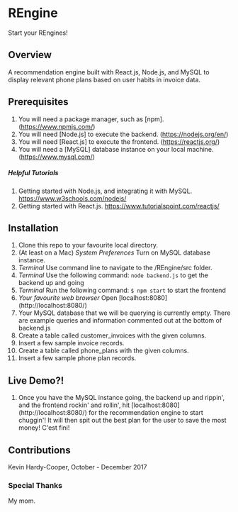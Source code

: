 # REngine
Start your REngines!

## Overview
A recommendation engine built with React.js, Node.js, and MySQL to display relevant phone plans based on user habits in invoice data.

## Prerequisites
1. You will need a package manager, such as [npm]. (https://www.npmjs.com/)
2. You will need [Node.js] to execute the backend. (https://nodejs.org/en/)
3. You will need [React.js] to execute the frontend. (https://reactjs.org/)
4. You will need a [MySQL] database instance on your local machine. (https://www.mysql.com/)


##### Helpful Tutorials
1. Getting started with Node.js, and integrating it with MySQL. https://www.w3schools.com/nodejs/
2. Getting started with React.js. https://www.tutorialspoint.com/reactjs/

## Installation
1. Clone this repo to your favourite local directory.
2. (At least on a Mac) _System Preferences_ Turn on MySQL database instance.
3. _Terminal_ Use command line to navigate to the /REngine/src folder.
4. _Terminal_ Use the following command: `node backend.js` to get the backend up and going
5. _Terminal_ Run the following command: `$ npm start` to start the frontend
6. _Your favourite web browser_ Open [localhost:8080] (http://localhost:8080/)
7. Your MySQL database that we will be querying is currently empty.  There are example queries and information commented out at the bottom of backend.js
8. Create a table called customer_invoices with the given columns.  
9. Insert a few sample invoice records.
10. Create a table called phone_plans with the given columns.
11. Insert a few sample phone plan records.

## Live Demo?!
1. Once you have the MySQL instance going, the backend up and rippin', and the frontend rockin' and rollin', hit [localhost:8080] (http://localhost:8080/) for the recommendation engine to start chuggin'!  It will then spit out the best plan for the user to save the most money! C'est fini!

## Contributions
Kevin Hardy-Cooper, October - December 2017

### Special Thanks
My mom.